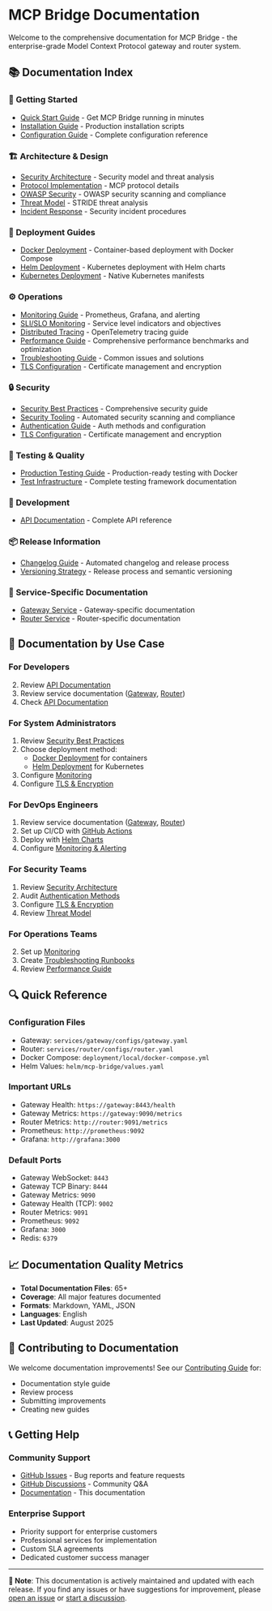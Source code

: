 # MCP Bridge Documentation

Welcome to the comprehensive documentation for MCP Bridge - the enterprise-grade Model Context Protocol gateway and router system.

## 📚 **Documentation Index**

### **🚀 Getting Started**
- [Quick Start Guide](../README.md#quick-start) - Get MCP Bridge running in minutes
- [Installation Guide](../scripts/install.sh) - Production installation scripts
- [Configuration Guide](configuration.md) - Complete configuration reference

### **🏗️ Architecture & Design**
<!-- TODO: Create architecture.md - System design and components documentation -->
- [Security Architecture](SECURITY.md) - Security model and threat analysis
- [Protocol Implementation](protocol.md) - MCP protocol details
- [OWASP Security](OWASP_SECURITY.md) - OWASP security scanning and compliance
- [Threat Model](THREAT_MODEL.md) - STRIDE threat analysis
- [Incident Response](SECURITY_INCIDENT_RESPONSE.md) - Security incident procedures

### **🚀 Deployment Guides**
- [Docker Deployment](deployment/docker.md) - Container-based deployment with Docker Compose
- [Helm Deployment](deployment/helm.md) - Kubernetes deployment with Helm charts
- [Kubernetes Deployment](../deployment/kubernetes/README.md) - Native Kubernetes manifests
<!-- TODO: Create this documentation
- [Installation Validation](../test/installation/validation-summary.md) - Automated installation testing
-->

### **⚙️ Operations**
- [Monitoring Guide](monitoring.md) - Prometheus, Grafana, and alerting
- [SLI/SLO Monitoring](SLI_SLO_MONITORING.md) - Service level indicators and objectives
- [Distributed Tracing](DISTRIBUTED_TRACING.md) - OpenTelemetry tracing guide
- [Performance Guide](performance.md) - Comprehensive performance benchmarks and optimization
- [Troubleshooting Guide](troubleshooting.md) - Common issues and solutions
- [TLS Configuration](tls.md) - Certificate management and encryption

### **🔒 Security**
- [Security Best Practices](SECURITY.md) - Comprehensive security guide
- [Security Tooling](security-tooling.md) - Automated security scanning and compliance
- [Authentication Guide](authentication.md) - Auth methods and configuration
- [TLS Configuration](tls.md) - Certificate management and encryption

### **🧪 Testing & Quality**
- [Production Testing Guide](../test/PRODUCTION_TESTING.md) - Production-ready testing with Docker
- [Test Infrastructure](../test/README.md) - Complete testing framework documentation
<!-- TODO: Create this documentation
- [Testing Strategy](../TESTING.md) - Comprehensive testing documentation
- [Code Quality Report](../CODE_QUALITY_IMPROVEMENTS_SUMMARY.md) - Quality metrics and improvements
- [Production Readiness](../docs/PRODUCTION_READINESS.md) - Production deployment checklist
- [Final Audit](../FINAL_AUDIT.md) - Complete production readiness assessment
-->

### **🔧 Development**
<!-- TODO: Create this documentation
- [Contributing Guide](../CONTRIBUTING.md) - How to contribute to the project
- [Code of Conduct](../CODE_OF_CONDUCT.md) - Community guidelines
-->
- [API Documentation](api.md) - Complete API reference

### **📦 Release Information**
<!-- TODO: Create this documentation
- [Changelog](../CHANGELOG.md) - Version history and release notes
-->
- [Changelog Guide](changelog-guide.md) - Automated changelog and release process
- [Versioning Strategy](../docs/VERSIONING_STRATEGY.md) - Release process and semantic versioning
<!-- TODO: Create this documentation
- [Enterprise Release Plan](../ENTERPRISE_RELEASE_PLAN.md) - Enterprise readiness roadmap
-->

### **🎯 Service-Specific Documentation**
- [Gateway Service](../services/gateway/README.md) - Gateway-specific documentation
- [Router Service](../services/router/README.md) - Router-specific documentation

## 📖 **Documentation by Use Case**

### **For Developers**
<!-- TODO: Create this documentation
1. Start with [Contributing Guide](../CONTRIBUTING.md)
-->
2. Review [API Documentation](api.md)
3. Review service documentation ([Gateway](../services/gateway/README.md), [Router](../services/router/README.md))
4. Check [API Documentation](api.md)

### **For System Administrators**
1. Review [Security Best Practices](SECURITY.md)
2. Choose deployment method:
   - [Docker Deployment](deployment/docker.md) for containers
   - [Helm Deployment](deployment/helm.md) for Kubernetes
3. Configure [Monitoring](monitoring.md)
4. Configure [TLS & Encryption](tls.md)

### **For DevOps Engineers**
1. Review service documentation ([Gateway](../services/gateway/README.md), [Router](../services/router/README.md))
2. Set up CI/CD with [GitHub Actions](../.github/workflows/)
3. Deploy with [Helm Charts](../deployment/helm/mcp-bridge/)
4. Configure [Monitoring & Alerting](monitoring.md)

### **For Security Teams**
1. Review [Security Architecture](SECURITY.md)
2. Audit [Authentication Methods](authentication.md)
3. Configure [TLS & Encryption](tls.md)
4. Review [Threat Model](THREAT_MODEL.md)

### **For Operations Teams**
<!-- TODO: Create this documentation
1. Review [Production Readiness](../docs/PRODUCTION_READINESS.md)
-->
2. Set up [Monitoring](monitoring.md)
3. Create [Troubleshooting Runbooks](troubleshooting.md)
4. Review [Performance Guide](performance.md)

## 🔍 **Quick Reference**

### **Configuration Files**
- Gateway: `services/gateway/configs/gateway.yaml`
- Router: `services/router/configs/router.yaml`
- Docker Compose: `deployment/local/docker-compose.yml`
- Helm Values: `helm/mcp-bridge/values.yaml`

### **Important URLs**
- Gateway Health: `https://gateway:8443/health`
- Gateway Metrics: `https://gateway:9090/metrics`
- Router Metrics: `http://router:9091/metrics`
- Prometheus: `http://prometheus:9092`
- Grafana: `http://grafana:3000`

### **Default Ports**
- Gateway WebSocket: `8443`
- Gateway TCP Binary: `8444`
- Gateway Metrics: `9090`
- Gateway Health (TCP): `9002`
- Router Metrics: `9091`
- Prometheus: `9092`
- Grafana: `3000`
- Redis: `6379`

## 📈 **Documentation Quality Metrics**

- **Total Documentation Files**: 65+
- **Coverage**: All major features documented
- **Formats**: Markdown, YAML, JSON
- **Languages**: English
- **Last Updated**: August 2025

## 🤝 **Contributing to Documentation**

We welcome documentation improvements! See our [Contributing Guide](../CONTRIBUTING.md) for:

- Documentation style guide
- Review process
- Submitting improvements
- Creating new guides

## 📞 **Getting Help**

### **Community Support**
- [GitHub Issues](https://github.com/actual-software/mcp-bridge/issues) - Bug reports and feature requests
- [GitHub Discussions](https://github.com/actual-software/mcp-bridge/discussions) - Community Q&A
- [Documentation](https://github.com/actual-software/mcp-bridge/tree/main/docs) - This documentation

### **Enterprise Support**
- Priority support for enterprise customers
- Professional services for implementation
- Custom SLA agreements
- Dedicated customer success manager

---

**📝 Note**: This documentation is actively maintained and updated with each release. If you find any issues or have suggestions for improvement, please [open an issue](https://github.com/actual-software/mcp-bridge/issues) or [start a discussion](https://github.com/actual-software/mcp-bridge/discussions).